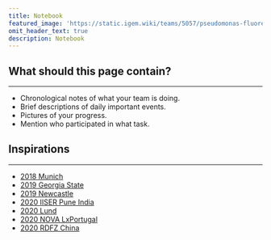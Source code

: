 ```yaml
---
title: Notebook
featured_image: 'https://static.igem.wiki/teams/5057/pseudomonas-fluorescens-dropcount4-merged.jpg'
omit_header_text: true
description: Notebook
---
```

## What should this page contain?

---

-   Chronological notes of what your team is doing.
-   Brief descriptions of daily important events.
-   Pictures of your progress.
-   Mention who participated in what task.

## Inspirations

---

-   [2018 Munich](http://2018.igem.org/Team:Munich/Notebook)
-   [2019 Georgia State](https://2019.igem.org/Team:Georgia_State/Notebook)
-   [2019 Newcastle](https://2019.igem.org/Team:Newcastle/Notebook)
-   [2020 IISER Pune India](https://2020.igem.org/Team:IISER-Pune-India/Notebook)
-   [2020 Lund](https://2020.igem.org/Team:Lund/Notebook)
-   [2020 NOVA LxPortugal](https://2020.igem.org/Team:NOVA_LxPortugal/Notebook)
-   [2020 RDFZ China](https://2020.igem.org/Team:RDFZ-China/NoteBook)
